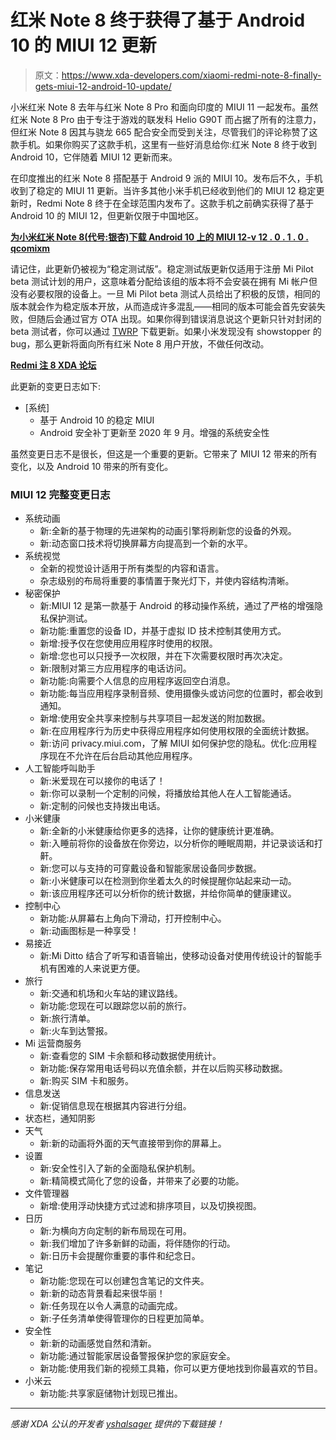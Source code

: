 # 红米 Note 8 终于获得了基于 Android 10 的 MIUI 12 更新

> 原文：<https://www.xda-developers.com/xiaomi-redmi-note-8-finally-gets-miui-12-android-10-update/>

小米红米 Note 8 去年与红米 Note 8 Pro 和面向印度的 MIUI 11 一起发布。虽然红米 Note 8 Pro 由于专注于游戏的联发科 Helio G90T 而占据了所有的注意力，但红米 Note 8 因其与骁龙 665 配合安全而受到关注，尽管我们的评论称赞了这款手机。如果你购买了这款手机，这里有一些好消息给你:红米 Note 8 终于收到 Android 10，它伴随着 MIUI 12 更新而来。

在印度推出的红米 Note 8 搭配基于 Android 9 派的 MIUI 10。发布后不久，手机收到了稳定的 MIUI 11 更新。当许多其他小米手机已经收到他们的 MIUI 12 稳定更新时，Redmi Note 8 终于在全球范围内发布了。这款手机之前确实获得了基于 Android 10 的 MIUI 12，但更新仅限于中国地区。

**[为小米红米 Note 8(代号:银杏)下载 Android 10 上的 MIUI 12-v 12 . 0 . 1 . 0 . qcomixm](https://bigota.d.miui.com/V12.0.1.0.QCOMIXM/miui_GINKGOGlobal_V12.0.1.0.QCOMIXM_f5da3c2665_10.0.zip)**

请记住，此更新仍被视为“稳定测试版”。稳定测试版更新仅适用于注册 Mi Pilot beta 测试计划的用户，这意味着分配给该组的版本将不会安装在拥有 Mi 帐户但没有必要权限的设备上。一旦 Mi Pilot beta 测试人员给出了积极的反馈，相同的版本就会作为稳定版本开放，从而造成许多混乱——相同的版本可能会首先安装失败，但随后会通过官方 OTA 出现。如果你得到错误消息说这个更新只针对封闭的 beta 测试者，你可以通过 [TWRP](https://www.xda-developers.com/how-to-install-twrp/) 下载更新。如果小米发现没有 showstopper 的 bug，那么更新将面向所有红米 Note 8 用户开放，不做任何改动。

**[Redmi 注 8 XDA 论坛](https://forum.xda-developers.com/redmi-note-8)**

此更新的变更日志如下:

*   [系统]
    *   基于 Android 10 的稳定 MIUI
    *   Android 安全补丁更新至 2020 年 9 月。增强的系统安全性

虽然变更日志不是很长，但这是一个重要的更新。它带来了 MIUI 12 带来的所有变化，以及 Android 10 带来的所有变化。

### MIUI 12 完整变更日志

*   系统动画
    *   新:全新的基于物理的先进架构的动画引擎将刷新您的设备的外观。
    *   新:动态窗口技术将切换屏幕方向提高到一个新的水平。
*   系统视觉
    *   全新的视觉设计适用于所有类型的内容和语言。
    *   杂志级别的布局将重要的事情置于聚光灯下，并使内容结构清晰。
*   秘密保护
    *   新:MIUI 12 是第一款基于 Android 的移动操作系统，通过了严格的增强隐私保护测试。
    *   新功能:重置您的设备 ID，并基于虚拟 ID 技术控制其使用方式。
    *   新增:授予仅在您使用应用程序时使用的权限。
    *   新增:您也可以只授予一次权限，并在下次需要权限时再次决定。
    *   新:限制对第三方应用程序的电话访问。
    *   新功能:向需要个人信息的应用程序返回空白消息。
    *   新功能:每当应用程序录制音频、使用摄像头或访问您的位置时，都会收到通知。
    *   新增:使用安全共享来控制与共享项目一起发送的附加数据。
    *   新:在应用程序行为历史中获得应用程序如何使用权限的全面统计数据。
    *   新:访问 privacy.miui.com，了解 MIUI 如何保护您的隐私。优化:应用程序现在不允许在后台启动其他应用程序。
*   人工智能呼叫助手
    *   新:米爱现在可以接你的电话了！
    *   新:你可以录制一个定制的问候，将播放给其他人在人工智能通话。
    *   新:定制的问候也支持拨出电话。
*   小米健康
    *   新:全新的小米健康给你更多的选择，让你的健康统计更准确。
    *   新:入睡前将你的设备放在你旁边，以分析你的睡眠周期，并记录谈话和打鼾。
    *   新:您可以与支持的可穿戴设备和智能家居设备同步数据。
    *   新:小米健康可以在检测到你坐着太久的时候提醒你站起来动一动。
    *   新:该应用程序还可以分析你的统计数据，并给你简单的健康建议。
*   控制中心
    *   新功能:从屏幕右上角向下滑动，打开控制中心。
    *   新:动画图标是一种享受！
*   易接近
    *   新:Mi Ditto 结合了听写和语音输出，使移动设备对使用传统设计的智能手机有困难的人来说更方便。
*   旅行
    *   新:交通和机场和火车站的建议路线。
    *   新功能:您现在可以跟踪您以前的旅行。
    *   新:旅行清单。
    *   新:火车到达警报。
*   Mi 运营商服务
    *   新:查看您的 SIM 卡余额和移动数据使用统计。
    *   新功能:保存常用电话号码以充值余额，并在以后购买移动数据。
    *   新:购买 SIM 卡和服务。
*   信息发送
    *   新:促销信息现在根据其内容进行分组。
*   状态栏，通知阴影
*   天气
    *   新:新的动画将外面的天气直接带到你的屏幕上。
*   设置
    *   新:安全性引入了新的全面隐私保护机制。
    *   新:精简模式简化了您的设备，并带来了必要的功能。
*   文件管理器
    *   新增:使用浮动快捷方式过滤和排序项目，以及切换视图。
*   日历
    *   新:为横向方向定制的新布局现在可用。
    *   新:我们增加了许多新鲜的动画，将伴随你的行动。
    *   新:日历卡会提醒你重要的事件和纪念日。
*   笔记
    *   新功能:您现在可以创建包含笔记的文件夹。
    *   新:新的动态背景看起来很华丽！
    *   新:任务现在以令人满意的动画完成。
    *   新:子任务清单使得管理你的日程更加简单。
*   安全性
    *   新:新的动画感觉自然和清新。
    *   新功能:通过智能家居设备警报保护您的家庭安全。
    *   新功能:使用我们新的视频工具箱，你可以更方便地找到你最喜欢的节目。
*   小米云
    *   新功能:共享家庭储物计划现已推出。

* * *

*感谢 XDA 公认的开发者 [yshalsager](https://forum.xda-developers.com/member.php?u=6084385) 提供的下载链接！*